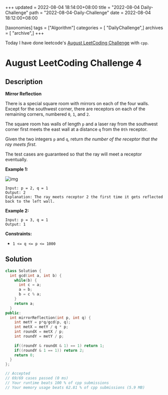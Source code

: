 +++
updated = 2022-08-04 18:14:00+08:00
title = "2022-08-04 Daily-Challenge"
path = "2022-08-04-Daily-Challenge"
date = 2022-08-04 18:12:00+08:00

[taxonomies]
tags = ["Algorithm"]
categories = [ "DailyChallenge",]
archives = [ "archive",]
+++

Today I have done leetcode's [August LeetCoding Challenge](https://leetcode.com/problems/mirror-reflection/) with `cpp`.

<!-- more -->

# August LeetCoding Challenge 4

## Description

**Mirror Reflection**

There is a  special square room with mirrors on each of the four walls. Except for  the southwest corner, there are receptors on each of the remaining  corners, numbered `0`, `1`, and `2`.

The square room has walls of length `p` and a laser ray from the southwest corner first meets the east wall at a distance `q` from the `0th` receptor.

Given the two integers `p` and `q`, return *the number of the receptor that the ray meets first*.

The test cases are guaranteed so that the ray will meet a receptor eventually.

 

**Example 1:**

![img](https://s3-lc-upload.s3.amazonaws.com/uploads/2018/06/18/reflection.png)

```
Input: p = 2, q = 1
Output: 2
Explanation: The ray meets receptor 2 the first time it gets reflected back to the left wall.
```

**Example 2:**

```
Input: p = 3, q = 1
Output: 1
```

 

**Constraints:**

- `1 <= q <= p <= 1000`

## Solution

``` cpp
class Solution {
  int gcd(int a, int b) {
    while(b) {
      int c = a;
      a = b;
      b = c % a;
    }
    return a;
  }
public:
  int mirrorReflection(int p, int q) {
    int metY = p*q/gcd(p, q);
    int metX = metY / q * p;
    int roundX = metX / p;
    int roundY = metY / p;
    
    if((roundY & roundX & 1) == 1) return 1;
    if((roundY & 1 == 1)) return 2;
    return 0;
  }
};

// Accepted
// 69/69 cases passed (0 ms)
// Your runtime beats 100 % of cpp submissions
// Your memory usage beats 62.81 % of cpp submissions (5.9 MB)
```
